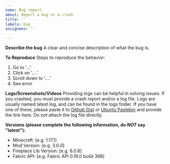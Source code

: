 ```yaml
---
name: Bug report
about: Report a bug or a crash
title: ''
labels: bug
assignees: ''

---
```


**Describe the bug**
A clear and concise description of what the bug is.

**To Reproduce**
Steps to reproduce the behavior:
1. Go to '...'
2. Click on '....'
3. Scroll down to '....'
4. See error

**Logs/Screenshots/Videos**
Providing logs can be helpful in solving issues. If you crashed, you _must_ provide a crash report and/or a log file.
Logs are usually named latest.log, and can be found in the logs folder. If you have one of these, please paste it
to [Github Gist](https://gist.github.com/) or [Ubuntu Pastebin](https://paste.ubuntu.com/) and provide the link here.
Do *not* attach the log file directly.

**Versions (please complete the following information, do *NOT* say "latest"):**

- Minecraft: [e.g. 1.17.1]
- Mod Version: [e.g. 3.0.0]
- Fireplace Lib Version: [e.g. 6.0.6]
- Fabric API: [e.g. Fabric API 0.19.0 build 398]
